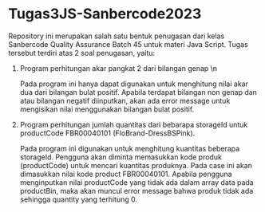 # Tugas3JS-Sanbercode2023
Repository ini merupakan salah satu bentuk penugasan dari kelas Sanbercode Quality Assurance Batch 45 untuk materi Java Script. Tugas tersebut terdiri atas 2 soal penugasan, yaitu:
1. Program perhitungan akar pangkat 2 dari bilangan genap \n

    Pada program ini hanya dapat digunakan untuk menghitung nilai akar dua dari bilangan bulat positif. Apabila terdapat bilangan non genap dan atau bilangan negatif diinputkan, akan ada error message untuk mengisikan nilai menggunakan bilangan bulat positif.
3. Program perhitungan jumlah quantitas dari bebarapa storageId untuk productCode FBR00040101 (FloBrand-DressBSPink).

    Pada program ini digunakan untuk menghitung kuantitas beberapa storageId. Pengguna akan diminta memasukkan kode produk (productCode) untuk mencari kuantitas produknya. Pada case ini akan dimasukkan nilai kode product FBR00040101. Apabila pengguna menginputkan nilai productCode yang tidak ada dalam array data pada productBin, maka akan muncul error message bahwa produk tidak ada sehingga quantity yang terhitung 0.
